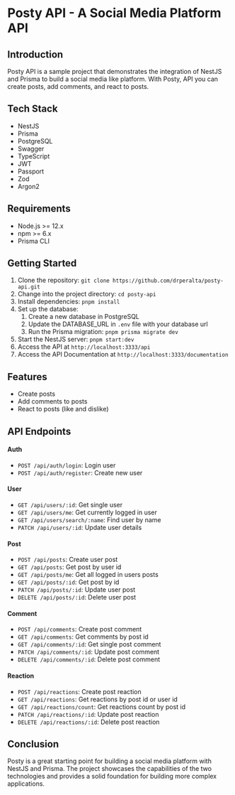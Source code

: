 # Posty API - A Social Media Platform API

## Introduction

Posty API is a sample project that demonstrates the integration of NestJS and Prisma to build a social media like platform. With Posty, API you can create posts, add comments, and react to posts.

## Tech Stack

- NestJS
- Prisma
- PostgreSQL
- Swagger
- TypeScript
- JWT
- Passport
- Zod
- Argon2

## Requirements

- Node.js >= 12.x
- npm >= 6.x
- Prisma CLI

## Getting Started

1. Clone the repository: `git clone https://github.com/drperalta/posty-api.git`
2. Change into the project directory: `cd posty-api`
3. Install dependencies: `pnpm install`
4. Set up the database:
   1. Create a new database in PostgreSQL
   2. Update the DATABASE_URL in `.env` file with your database url
   3. Run the Prisma migration: `pnpm prisma migrate dev`
5. Start the NestJS server: `pnpm start:dev`
6. Access the API at `http://localhost:3333/api`
7. Access the API Documentation at `http://localhost:3333/documentation`

## Features

- Create posts
- Add comments to posts
- React to posts (like and dislike)

## API Endpoints

#### Auth

- `POST /api/auth/login`: Login user
- `POST /api/auth/register`: Create new user

#### User

- `GET /api/users/:id`: Get single user
- `GET /api/users/me`: Get currently logged in user
- `GET /api/users/search/:name`: Find user by name
- `PATCH /api/users/:id`: Update user details

#### Post

- `POST /api/posts`: Create user post
- `GET /api/posts`: Get post by user id
- `GET /api/posts/me`: Get all logged in users posts
- `GET /api/posts/:id`: Get post by id
- `PATCH /api/posts/:id`: Update user post
- `DELETE /api/posts/:id`: Delete user post

#### Comment

- `POST /api/comments`: Create post comment
- `GET /api/comments`: Get comments by post id
- `GET /api/comments/:id`: Get single post comment
- `PATCH /api/comments/:id`: Update post comment
- `DELETE /api/comments/:id`: Delete post comment

#### Reaction

- `POST /api/reactions`: Create post reaction
- `GET /api/reactions`: Get reactions by post id or user id
- `GET /api/reactions/count`: Get reactions count by post id
- `PATCH /api/reactions/:id`: Update post reaction
- `DELETE /api/reactions/:id`: Delete post reaction

## Conclusion

Posty is a great starting point for building a social media platform with NestJS and Prisma. The project showcases the capabilities of the two technologies and provides a solid foundation for building more complex applications.
